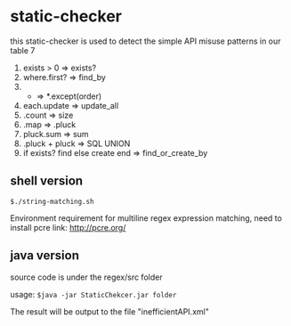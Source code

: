 # static-checker
this static-checker is used to detect the simple API misuse patterns in our table 7
1. exists > 0 => exists?
2. where.first? => find_by
3. * => *.except(order)
4. each.update => update_all
5. .count => size
6. .map => .pluck
7. pluck.sum => sum
8. .pluck + pluck => SQL UNION
9. if exists? find else create end => find_or_create_by

## shell version 
```$./string-matching.sh```

Environment requirement
for multiline regex expression matching, need to install pcre
link: http://pcre.org/

## java version

source code is under the regex/src folder

usage: 
```$java -jar StaticChekcer.jar folder```

The result will be output to the file "inefficientAPI.xml"



